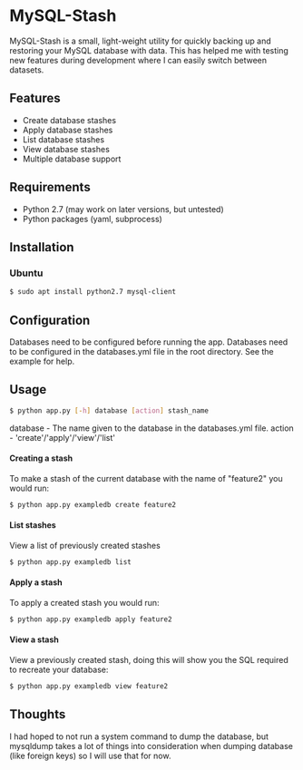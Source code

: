 # MySQL-Stash

MySQL-Stash is a small, light-weight utility for quickly backing up and restoring your MySQL database with data. This has helped me with testing new features during development where I can easily switch between datasets.

## Features
  - Create database stashes
  - Apply database stashes
  - List database stashes
  - View database stashes
  - Multiple database support

## Requirements
  - Python 2.7 (may work on later versions, but untested)
  - Python packages (yaml, subprocess)

## Installation

### Ubuntu
```sh
$ sudo apt install python2.7 mysql-client
```

## Configuration

Databases need to be configured before running the app. Databases need to be configured in the databases.yml file in the root directory. See the example for help.

## Usage
```sh
$ python app.py [-h] database [action] stash_name
```
database - The name given to the database in the databases.yml file.
action - 'create'/'apply'/'view'/'list'

#### Creating a stash

To make a stash of the current database with the name of "feature2" you would run:
```sh
$ python app.py exampledb create feature2
```

#### List stashes

View a list of previously created stashes
```sh
$ python app.py exampledb list
```

#### Apply a stash

To apply a created stash you would run:
```sh
$ python app.py exampledb apply feature2
```

#### View a stash

View a previously created stash, doing this will show you the SQL required to recreate your database:
```sh
$ python app.py exampledb view feature2
```

## Thoughts

I had hoped to not run a system command to dump the database, but mysqldump takes a lot of things into consideration when dumping database (like foreign keys) so I will use that for now.
